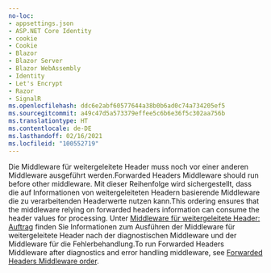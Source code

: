 ```yaml
---
no-loc:
- appsettings.json
- ASP.NET Core Identity
- cookie
- Cookie
- Blazor
- Blazor Server
- Blazor WebAssembly
- Identity
- Let's Encrypt
- Razor
- SignalR
ms.openlocfilehash: ddc6e2abf60577644a38b0b6ad0c74a734205ef5
ms.sourcegitcommit: a49c47d5a573379effee5c6b6e36f5c302aa756b
ms.translationtype: HT
ms.contentlocale: de-DE
ms.lasthandoff: 02/16/2021
ms.locfileid: "100552719"
---
```

<span data-ttu-id="e94e9-101">Die Middleware für weitergeleitete Header muss noch vor einer anderen Middleware ausgeführt werden.</span><span class="sxs-lookup"><span data-stu-id="e94e9-101">Forwarded Headers Middleware should run before other middleware.</span></span> <span data-ttu-id="e94e9-102">Mit dieser Reihenfolge wird sichergestellt, dass die auf Informationen von weitergeleiteten Headern basierende Middleware die zu verarbeitenden Headerwerte nutzen kann.</span><span class="sxs-lookup"><span data-stu-id="e94e9-102">This ordering ensures that the middleware relying on forwarded headers information can consume the header values for processing.</span></span> <span data-ttu-id="e94e9-103">Unter [Middleware für weitergeleitete Header: Auftrag](xref:host-and-deploy/proxy-load-balancer#fhmo) finden Sie Informationen zum Ausführen der Middleware für weitergeleitete Header nach der diagnostischen Middleware und der Middleware für die Fehlerbehandlung.</span><span class="sxs-lookup"><span data-stu-id="e94e9-103">To run Forwarded Headers Middleware after diagnostics and error handling middleware, see [Forwarded Headers Middleware order](xref:host-and-deploy/proxy-load-balancer#fhmo).</span></span>